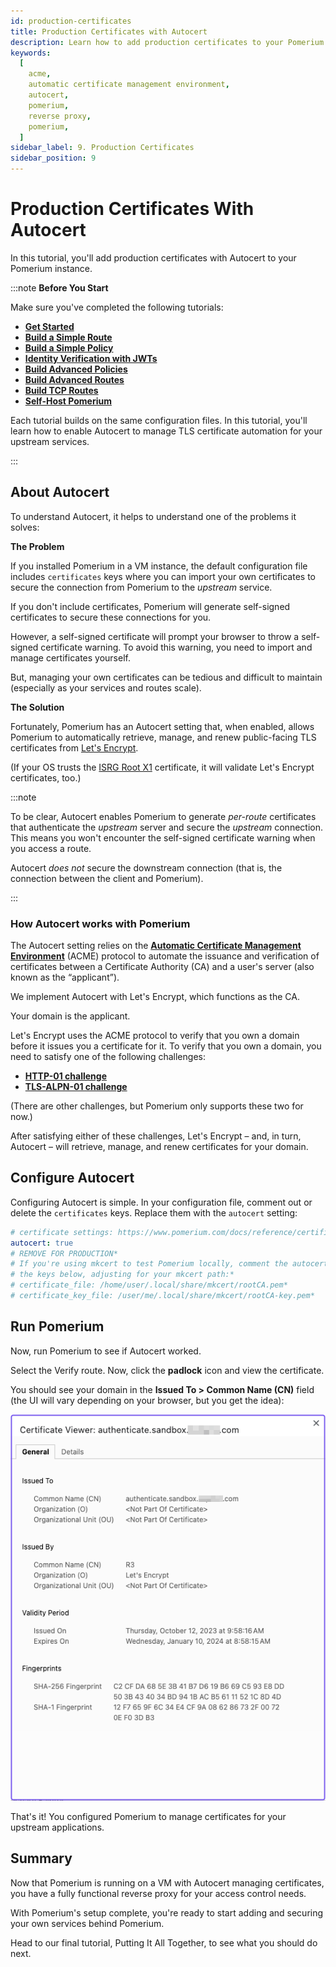 ```yaml
---
id: production-certificates
title: Production Certificates with Autocert
description: Learn how to add production certificates to your Pomerium instance with Autocert.
keywords:
  [
    acme,
    automatic certificate management environment,
    autocert,
    pomerium,
    reverse proxy,
    pomerium,
  ]
sidebar_label: 9. Production Certificates
sidebar_position: 9
---
```


# Production Certificates With Autocert

In this tutorial, you'll add production certificates with Autocert to your Pomerium instance.

:::note **Before You Start**

Make sure you've completed the following tutorials:

- [**Get Started**](/docs/get-started/fundamentals/core/get-started)
- [**Build a Simple Route**](/docs/get-started/fundamentals/core/build-routes)
- [**Build a Simple Policy**](/docs/get-started/fundamentals/core/build-policies)
- [**Identity Verification with JWTs**](/docs/get-started/fundamentals/core/jwt-verification)
- [**Build Advanced Policies**](/docs/get-started/fundamentals/core/advanced-policies)
- [**Build Advanced Routes**](/docs/get-started/fundamentals/core/advanced-routes)
- [**Build TCP Routes**](/docs/get-started/fundamentals/core/tcp-routes)
- [**Self-Host Pomerium**](/docs/get-started/fundamentals/core/self-hosted-pomerium)

Each tutorial builds on the same configuration files. In this tutorial, you'll learn how to enable Autocert to manage TLS certificate automation for your upstream services.

:::

## About Autocert

To understand Autocert, it helps to understand one of the problems it solves:

**The Problem**

If you installed Pomerium in a VM instance, the default configuration file includes `certificates` keys where you can import your own certificates to secure the connection from Pomerium to the _upstream_ service.

If you don't include certificates, Pomerium will generate self-signed certificates to secure these connections for you.

However, a self-signed certificate will prompt your browser to throw a self-signed certificate warning. To avoid this warning, you need to import and manage certificates yourself.

But, managing your own certificates can be tedious and difficult to maintain (especially as your services and routes scale).

**The Solution**

Fortunately, Pomerium has an Autocert setting that, when enabled, allows Pomerium to automatically retrieve, manage, and renew public-facing TLS certificates from [Let's Encrypt](https://letsencrypt.org/).

(If your OS trusts the [ISRG Root X1](https://letsencrypt.org/docs/certificate-compatibility/) certificate, it will validate Let's Encrypt certificates, too.)

:::note

To be clear, Autocert enables Pomerium to generate _per-route_ certificates that authenticate the _upstream_ server and secure the _upstream_ connection. This means you won't encounter the self-signed certificate warning when you access a route.

Autocert _does not_ secure the downstream connection (that is, the connection between the client and Pomerium).

:::

### How Autocert works with Pomerium

The Autocert setting relies on the **[Automatic Certificate Management Environment](https://datatracker.ietf.org/doc/html/rfc8555)** (ACME) protocol to automate the issuance and verification of certificates between a Certificate Authority (CA) and a user's server (also known as the “applicant”).

We implement Autocert with Let's Encrypt, which functions as the CA.

Your domain is the applicant.

Let's Encrypt uses the ACME protocol to verify that you own a domain before it issues you a certificate for it. To verify that you own a domain, you need to satisfy one of the following challenges:

- [**HTTP-01 challenge**](https://letsencrypt.org/docs/client-options/#projects-integrating-with-let-s-encrypt)
- [**TLS-ALPN-01 challenge**](https://letsencrypt.org/docs/challenge-types/#tls-alpn-01)

(There are other challenges, but Pomerium only supports these two for now.)

After satisfying either of these challenges, Let's Encrypt – and, in turn, Autocert – will retrieve, manage, and renew certificates for your domain.

## Configure Autocert

Configuring Autocert is simple. In your configuration file, comment out or delete the `certificates` keys. Replace them with the `autocert` setting:

```yaml title="config.yaml"
# certificate settings: https://www.pomerium.com/docs/reference/certificates.html*
autocert: true
# REMOVE FOR PRODUCTION*
# If you're using mkcert to test Pomerium locally, comment the autocert keys and uncomment*
# the keys below, adjusting for your mkcert path:*
# certificate_file: /home/user/.local/share/mkcert/rootCA.pem*
# certificate_key_file: /user/me/.local/share/mkcert/rootCA-key.pem*
```

## Run Pomerium

Now, run Pomerium to see if Autocert worked.

Select the Verify route. Now, click the **padlock** icon and view the certificate.

You should see your domain in the **Issued To > Common Name (CN)** field (the UI will vary depending on your browser, but you get the idea):

![Viewing the certificate provided by Autocert](./img/production-certificates/autocert-certificate.png)

That's it! You configured Pomerium to manage certificates for your upstream applications.

## Summary

Now that Pomerium is running on a VM with Autocert managing certificates, you have a fully functional reverse proxy for your access control needs.

With Pomerium's setup complete, you're ready to start adding and securing your own services behind Pomerium.

Head to our final tutorial, Putting It All Together, to see what you should do next.
